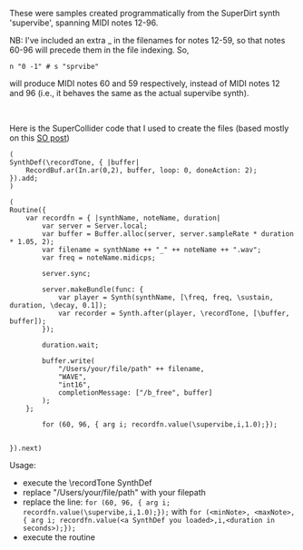 These were samples created programmatically from the SuperDirt synth 'supervibe', spanning MIDI notes 12-96.

NB: I've included an extra _ in the filenames for notes 12-59, so that notes 60-96 will precede them in the file indexing. So,

`n "0 -1" # s "sprvibe" `

will produce MIDI notes 60 and 59 respectively, instead of MIDI notes 12 and 96 (i.e., it behaves the same as the actual supervibe synth).

<br>

Here is the SuperCollider code that I used to create the files (based mostly on this [SO post]( https://stackoverflow.com/a/22394238/2717159))

```
(
SynthDef(\recordTone, { |buffer|
    RecordBuf.ar(In.ar(0,2), buffer, loop: 0, doneAction: 2);
}).add;
)
```

```
(
Routine({
    var recordfn = { |synthName, noteName, duration|
        var server = Server.local;
        var buffer = Buffer.alloc(server, server.sampleRate * duration * 1.05, 2);
		var filename = synthName ++ "_" ++ noteName ++ ".wav";
		var freq = noteName.midicps;

        server.sync;

        server.makeBundle(func: {
            var player = Synth(synthName, [\freq, freq, \sustain, duration, \decay, 0.1]);
            var recorder = Synth.after(player, \recordTone, [\buffer, buffer]);
        });

        duration.wait;

        buffer.write(
			"/Users/your/file/path" ++ filename,
            "WAVE",
            "int16",
            completionMessage: ["/b_free", buffer]
        );
    };

		for (60, 96, { arg i; recordfn.value(\supervibe,i,1.0);});


}).next)
```

Usage: 

* execute the \recordTone SynthDef
* replace "/Users/your/file/path" with your filepath
* replace the line: `for (60, 96, { arg i; recordfn.value(\supervibe,i,1.0);});` with
     	`for (<minNote>, <maxNote>, { arg i; recordfn.value(<a SynthDef you loaded>,i,<duration in seconds>);});`
* execute the routine
